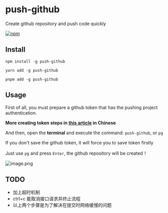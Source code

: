 # push-github

Create github repository and push code quickly

[![npm](https://img.shields.io/npm/v/push-github?color=green)](https://www.npmjs.com/package/push-github)

## Install

```
npm install -g push-github

yarn add -g push-github

pnpm add -g push-github
```

## Usage

First of all, you must prepare a github token that has the pushing project authentication.

**More creating token steps in <a href="https://juejin.cn/post/7213576339328335929#heading-6" target="_blank">this article</a>  in Chinese**

And then, open the **terminal** and execute the command: `push-github`, or `pg`

If you don't save the github token, it will force you to save token firstly

Just use `pg` and press `Enter`, the github repository will be created！

![image.png](https://s2.loli.net/2023/04/07/pDnTePZsacxH97r.png)


## TODO

- 加上超时机制
- ctrl+c 能取消接口请求并终止流程
- 以上两个步骤是为了解决在提交时网络缓慢的问题